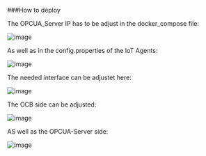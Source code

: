 ###How to deploy

The OPCUA_Server IP has to be adjust in the docker_compose file:

![image](https://user-images.githubusercontent.com/103100980/176501183-013f9ca7-a3fc-497f-81fd-5b1f726c0db6.png)

As well as in the config.properties of the IoT Agents:

![image](https://user-images.githubusercontent.com/103100980/176501471-5ff6d2e1-5905-4e63-8934-2c8e8e681225.png)

The needed interface can be adjustet here:

![image](https://user-images.githubusercontent.com/102011176/215489080-1c838f16-9ccd-4197-8eb6-1d57ea6de4d1.png)

The OCB side can be adjusted:

![image](https://user-images.githubusercontent.com/102011176/215489428-982ef741-6702-4a18-b4dc-1ee5f62f7cb9.png)

AS well as the OPCUA-Server side:

![image](https://user-images.githubusercontent.com/102011176/215489561-b5c36ca6-66b0-441b-abc9-e59d4d797600.png)
